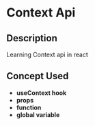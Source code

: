 # Context Api

## Description

Learning Context api in react

## Concept Used

- **useContext hook**
- **props**
- **function** 
- **global variable**
